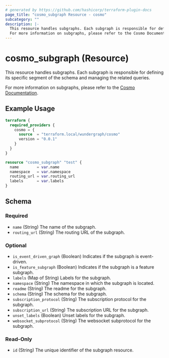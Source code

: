 ```yaml
---
# generated by https://github.com/hashicorp/terraform-plugin-docs
page_title: "cosmo_subgraph Resource - cosmo"
subcategory: ""
description: |-
  This resource handles subgraphs. Each subgraph is responsible for defining its specific segment of the schema and managing the related queries.
  For more information on subgraphs, please refer to the Cosmo Documentation https://cosmo-docs.wundergraph.com/cli/subgraph.
---
```


# cosmo_subgraph (Resource)

This resource handles subgraphs. Each subgraph is responsible for defining its specific segment of the schema and managing the related queries.
		
For more information on subgraphs, please refer to the [Cosmo Documentation](https://cosmo-docs.wundergraph.com/cli/subgraph).

## Example Usage

```terraform
terraform {
  required_providers {
    cosmo = {
      source  = "terraform.local/wundergraph/cosmo"
      version = "0.0.1"
    }
  }
}

resource "cosmo_subgraph" "test" {
  name        = var.name
  namespace   = var.namespace
  routing_url = var.routing_url
  labels      = var.labels
}
```

<!-- schema generated by tfplugindocs -->
## Schema

### Required

- `name` (String) The name of the subgraph.
- `routing_url` (String) The routing URL of the subgraph.

### Optional

- `is_event_driven_graph` (Boolean) Indicates if the subgraph is event-driven.
- `is_feature_subgraph` (Boolean) Indicates if the subgraph is a feature subgraph.
- `labels` (Map of String) Labels for the subgraph.
- `namespace` (String) The namespace in which the subgraph is located.
- `readme` (String) The readme for the subgraph.
- `schema` (String) The schema for the subgraph.
- `subscription_protocol` (String) The subscription protocol for the subgraph.
- `subscription_url` (String) The subscription URL for the subgraph.
- `unset_labels` (Boolean) Unset labels for the subgraph.
- `websocket_subprotocol` (String) The websocket subprotocol for the subgraph.

### Read-Only

- `id` (String) The unique identifier of the subgraph resource.
